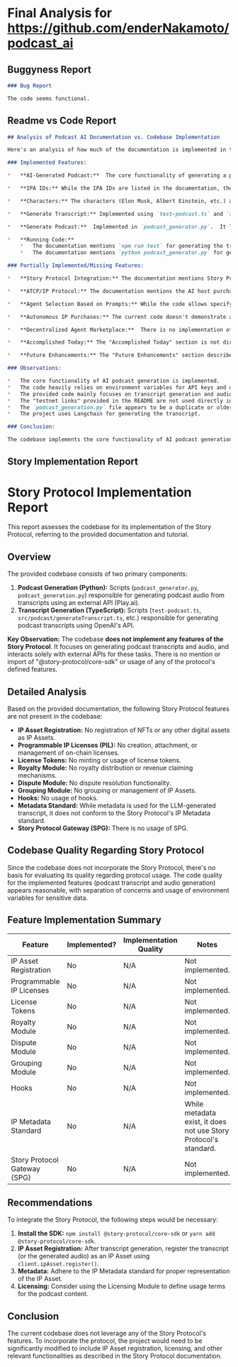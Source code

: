 # Final Analysis for https://github.com/enderNakamoto/podcast_ai

## Buggyness Report
```markdown
### Bug Report

The code seems functional.
```

## Readme vs Code Report
```markdown
## Analysis of Podcast AI Documentation vs. Codebase Implementation

Here's an analysis of how much of the documentation is implemented in the codebase, and what parts are missing or not implemented.

### Implemented Features:

*   **AI-Generated Podcast:**  The core functionality of generating a podcast using AI is implemented through the `podcast_generator.py` script and the `createPodcastTranscript` function in `src/podcast/generateTranscript.ts`. These scripts handles the process of creating and formatting podcast transcript.

*   **IPA IDs:** While the IPA IDs are listed in the documentation, there isn't any explicit usage of these IDs within the provided codebase. It is likely that these IDs are used in the Story Protocol integration (mentioned in the README).

*   **Characters:** The characters (Elon Musk, Albert Einstein, etc.) and their descriptions are defined in `src/personalities.ts`. The `createPodcastTranscript` function uses these personalities when generating the podcast transcript.

*   **Generate Transcript:** Implemented using `test-podcast.ts` and `src/podcast/generateTranscript.ts`. The `npm run test` command is also mentioned and functional.

*   **Generate Podcast:**  Implemented in `podcast_generator.py`.  It loads the transcript, formats it for the Play.ai API, and then uses the API to generate the audio podcast. The script downloads the podcast, which can then be opened in a browser.

*   **Running Code:**
    *   The documentation mentions `npm run test` for generating the transcript, which aligns with the `test-podcast.ts` script.
    *   The documentation mentions `python podcast_generator.py` for generating the podcast, which aligns with the `podcast_generator.py` script.

### Partially Implemented/Missing Features:

*   **Story Protocol Integration:** The documentation mentions Story Protocol integration, including a link to story agents. However, there's no explicit code demonstrating interaction with the Story Protocol within the provided code. The IPA IDs are listed, but not used within the current codebase. Interaction is likely taking place in the `story_podcast_agents` repo that is referenced.

*   **ATCP/IP Protocol:** The documentation mentions the AI host purchasing rights using the ATCP/IP protocol.  There's no code present in this project that implements any part of such a protocol.  This would likely be handled by the `story_podcast_agents` mentioned in the documentation.

*   **Agent Selection Based on Prompts:** While the code allows specifying a topic, it doesn't implement intelligent agent selection based on the requested topic. The user must manually select the personalities (agents) by UID.

*   **Autonomous IP Purchases:** The current code doesn't demonstrate autonomous IP purchases or negotiation. It relies on pre-defined personalities and user input.

*   **Decentralized Agent Marketplace:**  There is no implementation of a decentralized agent marketplace in the codebase.

*   **Accomplished Today:** The "Accomplished Today" section is not directly represented in the code, but describes the functionality that the code provides.

*   **Future Enhancements:** The "Future Enhancements" section describes features that are not yet implemented in the code.

### Observations:

*   The core functionality of AI podcast generation is implemented.
*   The code heavily relies on environment variables for API keys and other configuration.
*   The provided code mainly focuses on transcript generation and audio generation, not the complexities of on-chain IP transactions or agent interactions.
*   The "testnet links" provided in the README are not used directly in the code. They are for manual verification on the blockchain.
*   The `podcast_generation.py` file appears to be a duplicate or older version of `podcast_generator.py` and is not used in the documented workflow.
*   The project uses Langchain for generating the transcript.

### Conclusion:

The codebase implements the core functionality of AI podcast generation, including generating transcripts and converting them into audio. However, the more advanced features related to Story Protocol integration, autonomous IP transactions, and decentralized marketplaces are either not implemented or exist outside the provided codebase (likely within the linked `story_podcast_agents` repository). The documentation accurately reflects the basic functionality but also outlines features that are planned for future development.
```

## Story Implementation Report
# Story Protocol Implementation Report

This report assesses the codebase for its implementation of the Story Protocol, referring to the provided documentation and tutorial.

## Overview

The provided codebase consists of two primary components:

1.  **Podcast Generation (Python):** Scripts (`podcast_generator.py`, `podcast_generation.py`) responsible for generating podcast audio from transcripts using an external API (Play.ai).
2.  **Transcript Generation (TypeScript):** Scripts (`test-podcast.ts`, `src/podcast/generateTranscript.ts`, etc.) responsible for generating podcast transcripts using OpenAI's API.

**Key Observation:** The codebase **does not implement any features of the Story Protocol**. It focuses on generating podcast transcripts and audio, and interacts solely with external APIs for these tasks.  There is no mention or import of "@story-protocol/core-sdk" or usage of any of the protocol's defined features.

## Detailed Analysis

Based on the provided documentation, the following Story Protocol features are not present in the codebase:

*   **IP Asset Registration:** No registration of NFTs or any other digital assets as IP Assets.
*   **Programmable IP Licenses (PIL):** No creation, attachment, or management of on-chain licenses.
*   **License Tokens:** No minting or usage of license tokens.
*   **Royalty Module:** No royalty distribution or revenue claiming mechanisms.
*   **Dispute Module:** No dispute resolution functionality.
*   **Grouping Module:** No grouping or management of IP Assets.
*    **Hooks:** No usage of hooks.
*   **Metadata Standard:** While metadata is used for the LLM-generated transcript, it does not conform to the Story Protocol's IP Metadata standard.
*   **Story Protocol Gateway (SPG):** There is no usage of SPG.

## Codebase Quality Regarding Story Protocol

Since the codebase does not incorporate the Story Protocol, there's no basis for evaluating its quality regarding protocol usage. The code quality for the implemented features (podcast transcript and audio generation) appears reasonable, with separation of concerns and usage of environment variables for sensitive data.

## Feature Implementation Summary

| Feature                     | Implemented? | Implementation Quality | Notes                                                                                                                                                                                                                                              |
| --------------------------- | ------------ | ---------------------- | -------------------------------------------------------------------------------------------------------------------------------------------------------------------------------------------------------------------------------------------------- |
| IP Asset Registration       | No           | N/A                    | Not implemented.                                                                                                                                                                                                                                     |
| Programmable IP Licenses    | No           | N/A                    | Not implemented.                                                                                                                                                                                                                                     |
| License Tokens              | No           | N/A                    | Not implemented.                                                                                                                                                                                                                                     |
| Royalty Module              | No           | N/A                    | Not implemented.                                                                                                                                                                                                                                     |
| Dispute Module              | No           | N/A                    | Not implemented.                                                                                                                                                                                                                                     |
| Grouping Module             | No           | N/A                    | Not implemented.                                                                                                                                                                                                                                     |
| Hooks                     | No           | N/A                    | Not implemented.                                                                                                                                                                                                                                     |
| IP Metadata Standard        | No           | N/A                    | While metadata exist, it does not use Story Protocol's standard.                                                                                                                                                                                   |
| Story Protocol Gateway (SPG) | No           | N/A                    | Not implemented.                                                                                                                                                                                                                                     |

## Recommendations

To integrate the Story Protocol, the following steps would be necessary:

1.  **Install the SDK:** `npm install @story-protocol/core-sdk` or `yarn add @story-protocol/core-sdk`.
2.  **IP Asset Registration:** After transcript generation, register the transcript (or the generated audio) as an IP Asset using `client.ipAsset.register()`.
3.  **Metadata:** Adhere to the IP Metadata standard for proper representation of the IP Asset.
4.  **Licensing:** Consider using the Licensing Module to define usage terms for the podcast content.

## Conclusion

The current codebase does not leverage any of the Story Protocol's features.  To incorporate the protocol, the project would need to be significantly modified to include IP Asset registration, licensing, and other relevant functionalities as described in the Story Protocol documentation.

